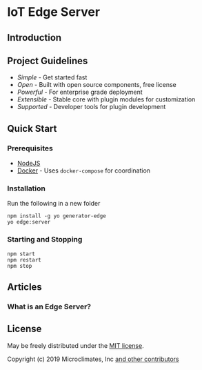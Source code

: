 # IoT Edge Server

## Introduction

## Project Guidelines

* *Simple* - Get started fast
* *Open* - Built with open source components, free license
* *Powerful* - For enterprise grade deployment
* *Extensible* - Stable core with plugin modules for customization
* *Supported* - Developer tools for plugin development

## Quick Start

### Prerequisites

  * [NodeJS](https://nodejs.org)
  * [Docker](https://www.docker.com/products) - Uses `docker-compose` for coordination

### Installation

Run the following in a new folder

```
npm install -g yo generator-edge
yo edge:server
```

### Starting and Stopping

```
npm start
npm restart
npm stop
```

## Articles

### What is an Edge Server?

## License

May be freely distributed under the [MIT license](https://raw.githubusercontent.com/microclimates/iot-edge/master/LICENSE).

Copyright (c) 2019 Microclimates, Inc
[and other contributors](https://github.com/microclimates/iot-edge/graphs/contributors)
